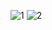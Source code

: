 ![1](https://github.com/ARobertM/windows-form-transaction-project/assets/111703172/ead24c52-1574-435d-8fda-4e46b7d1088e)
![2](https://github.com/ARobertM/windows-form-transaction-project/assets/111703172/1a54bb69-c007-408d-b6d2-6cd9adc42d5d)
